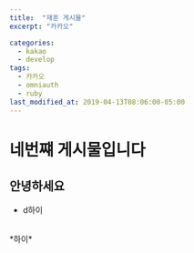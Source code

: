```yaml
---
title:  "재훈 게시물"
excerpt: "카카오"

categories:
  - kakao
  - develop
tags:
  - 카카오
  - omniauth
  - ruby
last_modified_at: 2019-04-13T08:06:00-05:00
---
```


# 네번쨰 게시물입니다

## 안녕하세요
* d하이
<br>
*하이*